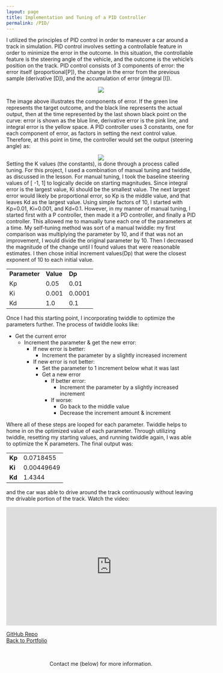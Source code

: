 ```yaml
---
layout: page
title: Implementation and Tuning of a PID Controller
permalink: /PID/
---
```


I utilized the principles of PID control in order to maneuver a car around a track in simulation. PID control involves setting a controllable feature in order to minimize the error in the outcome. In this situation, the controllable feature is the steering angle of the vehicle, and the outcome is the vehicle’s position on the track. PID control consists of 3 components of error: the error itself (proportional[P]), the change in the error from the previous sample (derivative [D]), and the accumulation of error (integral [I]).

<center><img src="https://live.staticflickr.com/65535/47998063883_fa15c2ae94.jpg"></center>

The image above illustrates the components of error. If the green line represents the target outcome, and the black line represents the actual output, then at the time represented by the last shown black point on the curve: error is shown as the blue line, derivative error is the pink line, and integral error is the yellow space. A PID controller uses 3 constants, one for each component of error, as factors in setting the next control value. Therefore, at this point in time, the controller would set the output (steering angle) as:

<center><img src="https://live.staticflickr.com/65535/47998072737_8c8270f6f7.jpg"></center>
Setting the K values (the constants), is done through a process called tuning. For this project, I used a combination of manual tuning and twiddle, as discussed in the lesson. For manual tuning, I took the baseline steering values of [ -1, 1] to logically decide on starting magnitudes. Since integral error is the largest value, Ki should be the smallest value. The next largest error would likely be proportional error, so Kp is the middle value, and that leaves Kd as the largest value. Using simple factors of 10, I started with Kp=0.01, Ki=0.001, and Kd=0.1. However, in my manner of manual tuning, I started first with a P controller, then made it a PD controller, and finally a PID controller. This allowed me to manually tune each one of the parameters at a time. My self-tuning method was sort of a manual twiddle: my first comparison was multiplying the parameter by 10, and if that was not an improvement, I would divide the original parameter by 10. Then I decreased the magnitude of the change until I found values that were reasonable estimates. I then chose initial increment values(Dp) that were the closest exponent of 10 to each initial value.

<center><table width="300">
  <tr>
    <td><b>Parameter</b></td>
    <td><b>Value</b></td> 
    <td><b>Dp</b></td>
  </tr>
  <tr>
    <td>Kp</td>
    <td>0.05</td> 
    <td>0.01</td>
  </tr>
  <tr>
    <td>Ki</td>
    <td>0.001</td> 
    <td>0.0001</td>
  </tr>
  <tr>
    <td>Kd</td>
    <td>1.0</td> 
    <td>0.1</td>
  </tr>
</table></center>

Once I had this starting point, I incorporating twiddle to optimize the parameters further. The process of twiddle looks like:

* Get the current error
    * Increment the parameter & get the new error:
        * If new error is better:
            * Increment the parameter by a slightly increased increment
        * If new error is not better:
            * Set the parameter to 1 increment below what it was last
            * Get a new error
              * If better error:
                  * Increment the parameter by a slightly increased increment
              * If worse:
                * Go back to the middle value
                * Decrease the increment amount & increment
                

Where all of these steps are looped for each parameter. Twiddle helps to home in on the optimized value of each parameter. Through utilizing twiddle, resetting my starting values, and running twiddle again, I was able to optimize the K parameters. The final output was:

<center><table width="300">
  <tr>
    <td><b>Kp</b></td>
    <td>0.0718455</td> 
  </tr>
  <tr>
    <td><b>Ki</b></td>
    <td>0.00449649</td> 
  </tr>
  <tr>
    <td><b>Kd</b></td>
    <td>1.4344</td> 
  </tr>
</table></center>

and the car was able to drive around the track continuously without leaving the drivable portion of the track. Watch the video:

<center><iframe width="560" height="315" src="https://www.youtube.com/embed/kdVC-ikuMPo" frameborder="0" allow="accelerometer; autoplay; encrypted-media; gyroscope; picture-in-picture" allowfullscreen></iframe></center>

[GitHub Repo](https://github.com/mmeyer95/PID_Driving)<br>
[Back to Portfolio](https://meredithmeyer.info/)

<br><center>Contact me (below) for more information.</center>
